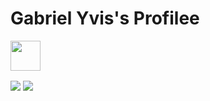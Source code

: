 # Gabriel Yvis's Profilee

<div>
<!-- <a href="https://stackoverflow.com/users/20080625/gabriel-yvis">
    <img src="https://github-readme-stackoverflow.vercel.app/?userID=20080625&layout=compact&theme=dark"/>
</a> -->
<a href="https://www.linkedin.com/in/gabriel-yvis-feitosa-6a4a99140" target="_blank">
    <img style="vertical-align:top; height:3rem; margin:0 0 1rem;" src="https://img.shields.io/badge/-LinkedIn-%230077B5?style=for-the-badge&logo=linkedin&logoColor=white">
</a> 
</div>

<div style="background:white; border-radius:1rem; width:max-content;">
    <img src="https://github-readme-stats.vercel.app/api/top-langs/?username=gabriel-yvis&border_radius=1rem&hide_border=true"/>
    <img style="vertical-align:top;" src="https://github-readme-stats.vercel.app/api?username=gabriel-yvis&custom_title=Github%20Stats&border_radius=1rem&hide_border=true&show_icons=1&hide_rank=true"/>
</div>


<!-- ![GitHub Streak](https://github-readme-streak-stats.herokuapp.com/?user=gabriel-yvis&theme=dark) -->
